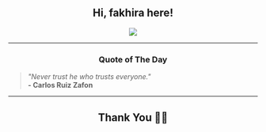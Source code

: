 <h2 align="center"> Hi, fakhira here!</h2>

<p align="center">
<a href="https://github.com/fakhiralkda" alt="github streak"><img src="https://dvst-streak.herokuapp.com/?user=fakhiralkda&theme=tokyonight&fire=DD472C"></a>
</p>

<hr>
<h3 align="center">Quote of The Day</h3>
<p align="center">
<blockquote>
<i>"Never trust he who trusts everyone."</i>
<br>
<b>- Carlos Ruiz Zafon</b>
</blockquote>
</p>


<hr>
<h2 align="center">Thank You 🙏🏼</h2>
